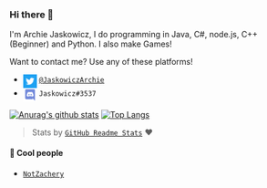 ### Hi there 👋

I'm Archie Jaskowicz, I do programming in Java, C#, node.js, C++ (Beginner) and Python. I also make Games!

Want to contact me? Use any of these platforms!
- <img src="https://raw.githubusercontent.com/skyezerfox/skyezerfox/master/logo-twitter.svg" width="24px" align="top"> [`@JaskowiczArchie`](https://twitter.com/JaskowiczArchie)
- <img src="https://raw.githubusercontent.com/skyezerfox/skyezerfox/master/logo-discord.svg" width="24px" align="top"> `Jaskowicz#3537`

[![Anurag's github stats](https://github-readme-stats.vercel.app/api?username=Jaskowicz1&show_icons=true)](https://github.com/anuraghazra/github-readme-stats) [![Top Langs](https://github-readme-stats.vercel.app/api/top-langs/?username=Jaskowicz1)](https://github.com/anuraghazra/github-readme-stats)

> Stats by [`GitHub Readme Stats`](https://github.com/anuraghazra/github-readme-stats) :heart:


<!--

#### :telescope: Projects

- [`LolBans`](https://github.com/NotZachery/lolbans-plugin) - An advanced punishment management system for Minecraft

-->

#### :couple: Cool people

- [`NotZachery`](https://github.com/NotZachery)
